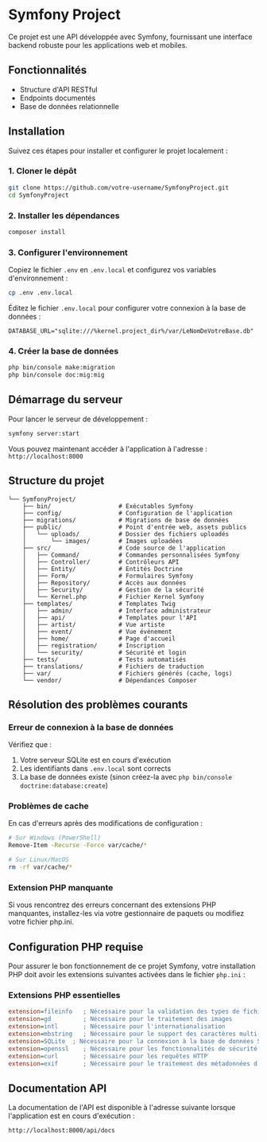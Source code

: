 
# Symfony Project

Ce projet est une API développée avec Symfony, fournissant une interface backend robuste pour les applications web et mobiles.

## Fonctionnalités

- Structure d'API RESTful
- Endpoints documentés
- Base de données relationnelle

## Installation

Suivez ces étapes pour installer et configurer le projet localement :

### 1. Cloner le dépôt

```bash
git clone https://github.com/votre-username/SymfonyProject.git
cd SymfonyProject
```

### 2. Installer les dépendances

```bash
composer install
```

### 3. Configurer l'environnement

Copiez le fichier `.env` en `.env.local` et configurez vos variables d'environnement :

```bash
cp .env .env.local
```

Éditez le fichier `.env.local` pour configurer votre connexion à la base de données :

```
DATABASE_URL="sqlite:///%kernel.project_dir%/var/LeNomDeVotreBase.db"
```

### 4. Créer la base de données

```bash
php bin/console make:migration
php bin/console doc:mig:mig
```

## Démarrage du serveur

Pour lancer le serveur de développement :

```bash
symfony server:start
```

Vous pouvez maintenant accéder à l'application à l'adresse : `http://localhost:8000`

## Structure du projet

```
└── SymfonyProject/
    ├── bin/                   # Exécutables Symfony
    ├── config/                # Configuration de l'application
    ├── migrations/            # Migrations de base de données
    ├── public/                # Point d'entrée web, assets publics
    │   └── uploads/           # Dossier des fichiers uploadés
    │       └── images/        # Images uploadées
    ├── src/                   # Code source de l'application
    │   ├── Command/           # Commandes personnalisées Symfony
    │   ├── Controller/        # Contrôleurs API
    │   ├── Entity/            # Entités Doctrine
    │   ├── Form/              # Formulaires Symfony
    │   ├── Repository/        # Accès aux données
    │   ├── Security/          # Gestion de la sécurité
    │   └── Kernel.php         # Fichier Kernel Symfony
    ├── templates/             # Templates Twig
    │   ├── admin/             # Interface administrateur
    │   ├── api/               # Templates pour l'API
    │   ├── artist/            # Vue artiste
    │   ├── event/             # Vue événement
    │   ├── home/              # Page d'accueil
    │   ├── registration/      # Inscription
    │   └── security/          # Sécurité et login
    ├── tests/                 # Tests automatisés
    ├── translations/          # Fichiers de traduction
    ├── var/                   # Fichiers générés (cache, logs)
    └── vendor/                # Dépendances Composer
```

## Résolution des problèmes courants

### Erreur de connexion à la base de données

Vérifiez que :
1. Votre serveur SQLite est en cours d'exécution
2. Les identifiants dans `.env.local` sont corrects
3. La base de données existe (sinon créez-la avec `php bin/console doctrine:database:create`)

### Problèmes de cache

En cas d'erreurs après des modifications de configuration :

```bash
# Sur Windows (PowerShell)
Remove-Item -Recurse -Force var/cache/*

# Sur Linux/MacOS
rm -rf var/cache/*
```

### Extension PHP manquante

Si vous rencontrez des erreurs concernant des extensions PHP manquantes, installez-les via votre gestionnaire de paquets ou modifiez votre fichier php.ini.

## Configuration PHP requise

Pour assurer le bon fonctionnement de ce projet Symfony, votre installation PHP doit avoir les extensions suivantes activées dans le fichier `php.ini` :

### Extensions PHP essentielles

```ini
extension=fileinfo   ; Nécessaire pour la validation des types de fichiers
extension=gd         ; Nécessaire pour le traitement des images
extension=intl       ; Nécessaire pour l'internationalisation
extension=mbstring   ; Nécessaire pour le support des caractères multi-octets  
extension=SQLite  ; Nécessaire pour la connexion à la base de données SQLite
extension=openssl    ; Nécessaire pour les fonctionnalités de sécurité
extension=curl       ; Nécessaire pour les requêtes HTTP
extension=exif       ; Nécessaire pour le traitement des métadonnées d'images
```

## Documentation API

La documentation de l'API est disponible à l'adresse suivante lorsque l'application est en cours d'exécution :

```
http://localhost:8000/api/docs
```
